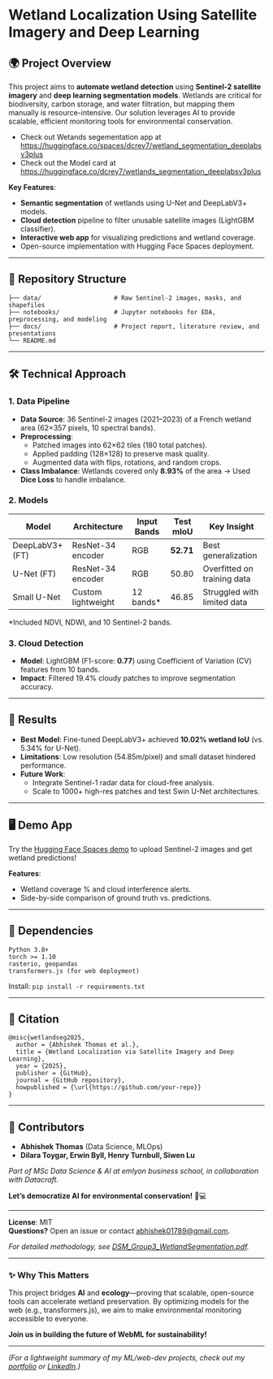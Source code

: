 # Wetland Localization Using Satellite Imagery and Deep Learning  

## 🌍 Project Overview  
This project aims to **automate wetland detection** using **Sentinel-2 satellite imagery** and **deep learning segmentation models**. Wetlands are critical for biodiversity, carbon storage, and water filtration, but mapping them manually is resource-intensive. Our solution leverages AI to provide scalable, efficient monitoring tools for environmental conservation.  

- Check out Wetands segementation app at https://huggingface.co/spaces/dcrey7/wetland_segmentation_deeplabsv3plus
- Check out the Model card at https://huggingface.co/dcrey7/wetlands_segmentation_deeplabsv3plus

**Key Features**:  
- **Semantic segmentation** of wetlands using U-Net and DeepLabV3+ models.  
- **Cloud detection** pipeline to filter unusable satellite images (LightGBM classifier).  
- **Interactive web app** for visualizing predictions and wetland coverage.  
- Open-source implementation with Hugging Face Spaces deployment.  

---

## 📂 Repository Structure  
```  
├── data/                    # Raw Sentinel-2 images, masks, and shapefiles  
├── notebooks/               # Jupyter notebooks for EDA, preprocessing, and modeling  
├── docs/                    # Project report, literature review, and presentations  
└── README.md  
```  

---

## 🛠️ Technical Approach  

### **1. Data Pipeline**  
- **Data Source**: 36 Sentinel-2 images (2021–2023) of a French wetland area (62×357 pixels, 10 spectral bands).  
- **Preprocessing**:  
  - Patched images into 62×62 tiles (180 total patches).  
  - Applied padding (128×128) to preserve mask quality.  
  - Augmented data with flips, rotations, and random crops.  
- **Class Imbalance**: Wetlands covered only **8.93%** of the area → Used **Dice Loss** to handle imbalance.  

### **2. Models**  
| Model               | Architecture          | Input Bands | Test mIoU | Key Insight |  
|---------------------|-----------------------|-------------|-----------|-------------|  
| DeepLabV3+ (FT)     | ResNet-34 encoder     | RGB         | **52.71** | Best generalization |  
| U-Net (FT)          | ResNet-34 encoder     | RGB         | 50.80     | Overfitted on training data |  
| Small U-Net         | Custom lightweight    | 12 bands*   | 46.85     | Struggled with limited data |  

*Included NDVI, NDWI, and 10 Sentinel-2 bands.  

### **3. Cloud Detection**  
- **Model**: LightGBM (F1-score: **0.77**) using Coefficient of Variation (CV) features from 10 bands.  
- **Impact**: Filtered 19.4% cloudy patches to improve segmentation accuracy.  

---

## 🚀 Results  
- **Best Model**: Fine-tuned DeepLabV3+ achieved **10.02% wetland IoU** (vs. 5.34% for U-Net).  
- **Limitations**: Low resolution (54.85m/pixel) and small dataset hindered performance.  
- **Future Work**:  
  - Integrate Sentinel-1 radar data for cloud-free analysis.  
  - Scale to 1000+ high-res patches and test Swin U-Net architectures.  

---

## 🖥️ Demo App  
Try the [Hugging Face Spaces demo](https://huggingface.co/spaces/your-username/wetland-segmentation) to upload Sentinel-2 images and get wetland predictions!  

**Features**:  
- Wetland coverage % and cloud interference alerts.  
- Side-by-side comparison of ground truth vs. predictions.  

---

## 🔧 Dependencies  
```  
Python 3.8+  
torch >= 1.10  
rasterio, geopandas  
transformers.js (for web deployment)  
```  
Install: `pip install -r requirements.txt`  

---

## 📜 Citation  
```  
@misc{wetlandseg2025,  
  author = {Abhishek Thomas et al.},  
  title = {Wetland Localization via Satellite Imagery and Deep Learning},  
  year = {2025},  
  publisher = {GitHub},  
  journal = {GitHub repository},  
  howpublished = {\url{https://github.com/your-repo}}  
}  
```  

---

## 🤝 Contributors  
- **Abhishek Thomas** (Data Science, MLOps)  
- **Dilara Toygar, Erwin Byll, Henry Turnbull, Siwen Lu**  

*Part of MSc Data Science & AI at emlyon business school, in collaboration with Datacraft.*  

**Let’s democratize AI for environmental conservation!** 🌱💻  

--- 
**License**: MIT  
**Questions?** Open an issue or contact [abhishek01789@gmail.com](mailto:abhishek01789@gmail.com).  

*For detailed methodology, see [DSM_Group3_WetlandSegmentation.pdf](./docs/DSM_Group3_WetlandSegmentation.pdf).*  

--- 

### ✨ Why This Matters  
This project bridges **AI** and **ecology**—proving that scalable, open-source tools can accelerate wetland preservation. By optimizing models for the web (e.g., transformers.js), we aim to make environmental monitoring accessible to everyone.  

**Join us in building the future of WebML for sustainability!**  

---  

*(For a lightweight summary of my ML/web-dev projects, check out my [portfolio](https://github.com/dcrey7) or [LinkedIn](https://linkedin.com/in/dcrey7).)*
